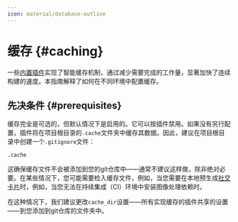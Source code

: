 ```yaml
---
icon: material/database-outline
---
```


# 缓存 {#caching}

一些[内置插件]实现了智能缓存机制，通过减少需要完成的工作量，显著加快了连续构建的速度。本指南解释了如何在不同环境中配置缓存。

## 先决条件 {#prerequisites}

缓存完全是可选的，但默认情况下是启用的。它可以按插件禁用。如果没有另行配置，插件将在项目根目录的`.cache`文件夹中缓存其数据。因此，建议在项目根目录中创建一个`.gitignore`文件：

``` title=".gitignore"
.cache
```

这确保缓存文件不会被添加到您的git仓库中——通常不建议这样做，除非绝对必要。在某些情况下，您可能需要检入缓存文件，例如，当您需要在本地预生成[社交卡片]时，例如，当您无法在持续集成（CI）环境中安装图像处理依赖时。

在这种情况下，我们建议更改`cache_dir`设置——所有实现缓存的插件共享的设置——到您添加到git仓库的文件夹中。

  [内置插件]: ../index.md
  [社交卡片]: ../../setup/setting-up-social-cards.md
